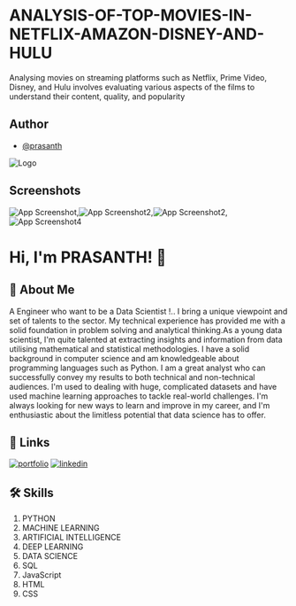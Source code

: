 
# **ANALYSIS-OF-TOP-MOVIES-IN-NETFLIX-AMAZON-DISNEY-AND-HULU**

Analysing movies on streaming platforms such as Netflix, Prime Video, Disney, and Hulu involves evaluating various aspects of the films to understand their content, quality, and popularity


## Author

- [@prasanth](https://github.com/AkshaiPrasanth/)


![Logo](https://github.com/AkshaiPrasanth/ANALYSIS-OF-TOP-MOVIES-IN-NETFLIX-AMAZON-DISNEY-AND-HULU/blob/main/images.jpeg?raw=true)


## Screenshots 

![App Screenshot](https://github.com/AkshaiPrasanth/ANALYSIS-OF-TOP-MOVIES-IN-NETFLIX-AMAZON-DISNEY-AND-HULU/blob/main/newplot%20(6).png?raw=true),![App Screenshot2](https://github.com/AkshaiPrasanth/ANALYSIS-OF-TOP-MOVIES-IN-NETFLIX-AMAZON-DISNEY-AND-HULU/blob/main/newplot%20(9).png?raw=true),![App Screenshot2](https://github.com/AkshaiPrasanth/ANALYSIS-OF-TOP-MOVIES-IN-NETFLIX-AMAZON-DISNEY-AND-HULU/blob/main/newplot%20copy.png?raw=true),![App Screenshot4](https://github.com/AkshaiPrasanth/ANALYSIS-OF-TOP-MOVIES-IN-NETFLIX-AMAZON-DISNEY-AND-HULU/blob/main/newplot%20(7).png?raw=true)


# Hi, I'm PRASANTH! 👋


## 🚀 About Me
A Engineer who want to be a  Data Scientist !.. I bring a unique viewpoint and set of talents to the sector. My technical experience has provided me with a solid foundation in problem solving and analytical thinking.As a young data scientist, I'm quite talented at extracting insights and information from data utilising mathematical and statistical methodologies. I have a solid background in computer science and am knowledgeable about programming languages such as Python. I am a great analyst who can successfully convey my results to both technical and non-technical audiences. I'm used to dealing with huge, complicated datasets and have used machine learning approaches to tackle real-world challenges. I'm always looking for new ways to learn and improve in my career, and I'm enthusiastic about the limitless potential that data science has to offer.


## 🔗 Links
[![portfolio](https://img.shields.io/badge/my_portfolio-000?style=for-the-badge&logo=ko-fi&logoColor=white)](https://github.com/AkshaiPrasanth/)
[![linkedin](https://img.shields.io/badge/linkedin-0A66C2?style=for-the-badge&logo=linkedin&logoColor=white)](www.linkedin.com/in/prasanth-k-a7b087176)



## 🛠 Skills
1. PYTHON
2. MACHINE LEARNING
3. ARTIFICIAL INTELLIGENCE
4. DEEP LEARNING
5. DATA SCIENCE
6. SQL
7. JavaScript
8. HTML
9. CSS



